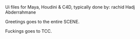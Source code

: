 Ui files for Maya, Houdini & C4D, typically done by:
rachid Hadj Abderrahmane









Greetings goes to the entire SCENE.

Fuckings goes to TCC.

